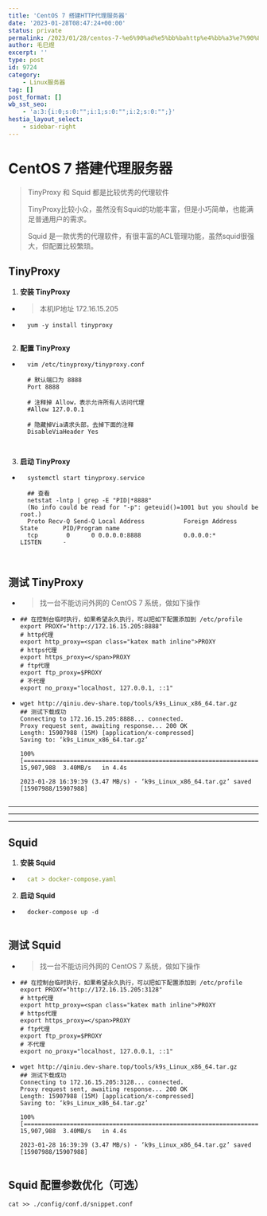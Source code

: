 ```yaml
---
title: 'CentOS 7 搭建HTTP代理服务器'
date: '2023-01-28T08:47:24+00:00'
status: private
permalink: /2023/01/28/centos-7-%e6%90%ad%e5%bb%bahttp%e4%bb%a3%e7%90%86%e6%9c%8d%e5%8a%a1%e5%99%a8
author: 毛巳煜
excerpt: ''
type: post
id: 9724
category:
    - Linux服务器
tag: []
post_format: []
wb_sst_seo:
    - 'a:3:{i:0;s:0:"";i:1;s:0:"";i:2;s:0:"";}'
hestia_layout_select:
    - sidebar-right
---
```

CentOS 7 搭建代理服务器
================

> TinyProxy 和 Squid 都是比较优秀的代理软件
> 
>  TinyProxy比较小众，虽然没有Squid的功能丰富，但是小巧简单，也能满足普通用户的需求。
> 
>  Squid 是一款优秀的代理软件，有很丰富的ACL管理功能，虽然squid很强大，但配置比较繁琐。

TinyProxy
---------

1. **安装 TinyProxy**
  - > 本机IP地址 172.16.15.205
  - ```shell
      yum -y install tinyproxy
      
      ```
2. **配置 TinyProxy**
  - ```shell
      vim /etc/tinyproxy/tinyproxy.conf
      
      # 默认端口为 8888
      Port 8888
      
      # 注释掉 Allow，表示允许所有人访问代理
      #Allow 127.0.0.1
      
      # 隐藏掉Via请求头部，去掉下面的注释
      DisableViaHeader Yes
      
      
      ```
3. **启动 TinyProxy**
  - ```shell
      systemctl start tinyproxy.service
      
      ## 查看
      netstat -lntp | grep -E "PID|*8888"
      (No info could be read for "-p": geteuid()=1001 but you should be root.)
      Proto Recv-Q Send-Q Local Address           Foreign Address         State       PID/Program name
      tcp        0      0 0.0.0.0:8888            0.0.0.0:*               LISTEN      -
      
      
      ```

测试 TinyProxy
------------

- > 找一台不能访问外网的 CentOS 7 系统，做如下操作
- ```shell
  ## 在控制台临时执行，如果希望永久执行，可以把如下配置添加到 /etc/profile
  export PROXY="http://172.16.15.205:8888"
  # http代理
  export http_proxy=<span class="katex math inline">PROXY
  # https代理
  export https_proxy=</span>PROXY
  # ftp代理
  export ftp_proxy=$PROXY
  # 不代理
  export no_proxy="localhost, 127.0.0.1, ::1"
  
  ```
- ```shell
  wget http://qiniu.dev-share.top/tools/k9s_Linux_x86_64.tar.gz
  ## 测试下载成功
  Connecting to 172.16.15.205:8888... connected.
  Proxy request sent, awaiting response... 200 OK
  Length: 15907988 (15M) [application/x-compressed]
  Saving to: ‘k9s_Linux_x86_64.tar.gz’
  
  100%[=================================================================================>] 15,907,988  3.40MB/s   in 4.4s
  
  2023-01-28 16:39:39 (3.47 MB/s) - ‘k9s_Linux_x86_64.tar.gz’ saved [15907988/15907988]
  
  
  ```

- - - - - -

- - - - - -

- - - - - -

Squid
-----

1. **安装 Squid**
  - ```yaml
      cat > docker-compose.yaml 
      ```
2. **启动 Squid**
  - ```shell
      docker-compose up -d
      
      ```

测试 Squid
--------

- > 找一台不能访问外网的 CentOS 7 系统，做如下操作
- ```shell
  ## 在控制台临时执行，如果希望永久执行，可以把如下配置添加到 /etc/profile
  export PROXY="http://172.16.15.205:3128"
  # http代理
  export http_proxy=<span class="katex math inline">PROXY
  # https代理
  export https_proxy=</span>PROXY
  # ftp代理
  export ftp_proxy=$PROXY
  # 不代理
  export no_proxy="localhost, 127.0.0.1, ::1"
  
  ```
- ```shell
  wget http://qiniu.dev-share.top/tools/k9s_Linux_x86_64.tar.gz
  ## 测试下载成功
  Connecting to 172.16.15.205:3128... connected.
  Proxy request sent, awaiting response... 200 OK
  Length: 15907988 (15M) [application/x-compressed]
  Saving to: ‘k9s_Linux_x86_64.tar.gz’
  
  100%[=================================================================================>] 15,907,988  3.40MB/s   in 4.4s
  
  2023-01-28 16:39:39 (3.47 MB/s) - ‘k9s_Linux_x86_64.tar.gz’ saved [15907988/15907988]
  
  
  ```

Squid 配置参数优化（可选）
----------------

```shell
cat >> ./config/conf.d/snippet.conf 
```